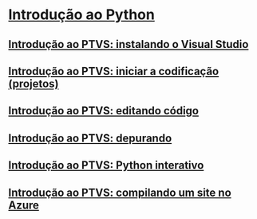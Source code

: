 # [Introdução ao Python](getting-started-with-python.md)
## [Introdução ao PTVS: instalando o Visual Studio](getting-started-with-ptvs-setting-up-visual-studio.md)
## [Introdução ao PTVS: iniciar a codificação (projetos)](getting-started-with-ptvs-start-coding-projects.md)
## [Introdução ao PTVS: editando código](getting-started-with-ptvs-editing-code.md)
## [Introdução ao PTVS: depurando](getting-started-with-ptvs-debugging.md)
## [Introdução ao PTVS: Python interativo](getting-started-with-ptvs-interactive-python.md)
## [Introdução ao PTVS: compilando um site no Azure](getting-started-with-ptvs-building-a-website-in-azure.md)


<!--HONumber=Feb17_HO4-->


